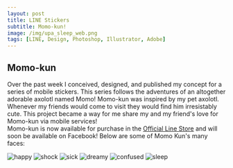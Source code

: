 ```yaml
---
layout: post
title: LINE Stickers
subtitle: Momo-kun!
image: /img/upa_sleep_web.png
tags: [LINE, Design, Photoshop, Illustrator, Adobe]
---
```

## Momo-kun  
Over the past week I conceived, designed, and published my concept for a series of mobile stickers. This series follows the adventures of an altogether adorable axolotl named Momo! Momo-kun was inspired by my pet axolotl. Whenever my friends would come to visit they would find him irresistably cute. This project became a way for me share my and my friend's love for Momo-kun via mobile services!  
Momo-kun is now available for purchase in the [Official Line Store](https://store.line.me/stickershop/product/5175060/en) and will soon be available on Facebook! Below are some of Momo Kun's many faces:
  
![happy](https://i.imgur.com/ZuUCwLc.png)
![shock](https://i.imgur.com/Xd5vqa5.png)
![sick](https://i.imgur.com/622kx9A.png)
![dreamy](https://i.imgur.com/3ZWurhG.png)
![confused](https://i.imgur.com/0McELWZ.png)
![sleep](https://i.imgur.com/Ty3O208.png)
